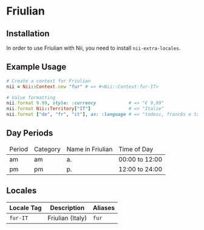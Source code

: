 <!-- This file has been generated. Source: languages/_template.md.erb -->

# Friulian

## Installation

In order to use Friulian with Nii, you need to install `nii-extra-locales`.

## Example Usage

``` ruby
# Create a context for Friulian
nii = Nii::Context.new "fur" # => #<Nii::Context:fur-IT>

# Value formatting
nii.format 9.99, style: :currency            # => "€ 9,99"
nii.format Nii::Territory["IT"]              # => "Italie"
nii.format ["de", "fr", "it"], as: :language # => "todesc, francês e talian"
```

## Day Periods


<table>
  <thead>
    <tr>
      <td>Period</td>
      <td>Category</td>
      <td>Name in Friulian</td>
      <td>Time of Day</td>
    </tr>
  </thead>
  <tbody>
    <tr>
      <td>am</td>
      <td>am</td>
      <td>a.</td>
      <td>00:00 to 12:00</td>
    </tr>
    <tr>
      <td>pm</td>
      <td>pm</td>
      <td>p.</td>
      <td>12:00 to 24:00</td>
    </tr>
  </tbody>
</table>



## Locales

<table>
  <thead>
    <tr>
      <th>Locale Tag</th>
      <th>Description</th>
      <th>Aliases</th>
    </tr>
  </thead>
  <tbody>
    <tr>
      <td><code>fur-IT</code></td>
      <td>Friulian (Italy)</td>
      <td><code>fur</code></td>
    </tr>
  </tbody>
</table>

